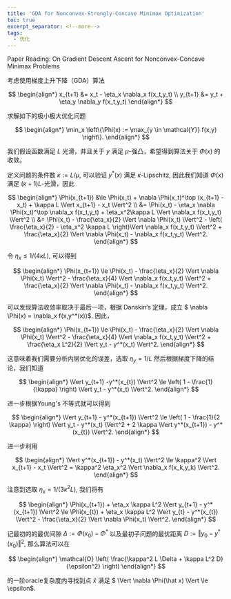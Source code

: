 ```yaml
---
title: 'GDA for Nonconvex-Strongly-Concave Minimax Optimization'
toc: true
excerpt_separator: <!--more-->
tags:
  - 优化
---
```




Paper Reading: On Gradient Descent Ascent for Nonconvex-Concave Minimax Problems

 <!--more-->

考虑使用梯度上升下降（GDA）算法


$$
\begin{align*}
x_{t+1} &= x_t - \eta_x \nabla_x f(x_t,y_t) \\
y_{t+1} &= y_t + \eta_y \nabla_y f(x_t,y_t)
\end{align*}
$$


求解如下的极小极大优化问题


$$
\begin{align*}
\min_x \left\{\Phi(x) := \max_{y \in \mathcal{Y}} f(x,y) \right\}.
\end{align*}
$$




我们假设函数满足 $L$ 光滑，并且关于 $y$ 满足 $\mu$-强凸，希望得到算法关于 $\Phi(x)$ 的收敛。



定义问题的条件数 $\kappa:=L/\mu$, 可以验证 $y^*(x)$ 满足 $\kappa$-Lipschitz, 因此我们知道 $\Phi(x)$ 满足 $(\kappa+1)L$-光滑，因此


$$
\begin{align*}
\Phi(x_{t+1}) &\le \Phi(x_t) + \nabla \Phi(x_t)^\top (x_{t+1} - x_t) + \kappa L \Vert x_{t+1} - x_t \Vert^2 \\
&= \Phi(x_t) - \eta_x \nabla \Phi(x_t)^\top \nabla_x f(x_t,y_t) + \eta_x^2\kappa L \Vert \nabla_x f(x_t,y_t) \Vert^2 \\
&= \Phi(x_t) - \frac{\eta_x}{2} \Vert \nabla \Phi(x_t) \Vert^2 - \left( \frac{\eta_x}{2} - \eta_x^2 \kappa L \right)\Vert \nabla_x f(x_t,y_t) \Vert^2 + \frac{\eta_x}{2} \Vert \nabla \Phi(x_t) - \nabla_x f(x_t,y_t) \Vert^2.
\end{align*}
$$


令 $\eta_x \le 1/ (4 \kappa L)$, 可以得到


$$
\begin{align*}
\Phi(x_{t+1}) \le \Phi(x_t) - \frac{\eta_x}{2} \Vert \nabla \Phi(x_t) \Vert^2 - \frac{\eta_x}{4}  \Vert \nabla_x f(x_t,y_t) \Vert^2 + \frac{\eta_x}{2} \Vert \nabla \Phi(x_t) - \nabla_x f(x_t,y_t) \Vert^2.
\end{align*}
$$


可以发现算法收敛率取决于最后一项，根据 Danskin‘s 定理，成立 $ \nabla \Phi(x) = \nabla_x f(x,y^*(x))$. 因此，


$$
\begin{align*}
\Phi(x_{t+1}) \le \Phi(x_t) - \frac{\eta_x}{2} \Vert \nabla \Phi(x_t) \Vert^2 - \frac{\eta_x}{4}  \Vert \nabla_x f(x_t,y_t) \Vert^2 + \frac{\eta_x L^2}{2} \Vert y_t - y^*(x_t) \Vert^2.
\end{align*}
$$


这意味着我们需要分析内层优化的误差，选取 $\eta_y =1/L$ 然后根据梯度下降的结论，我们知道


$$
\begin{align*}
\Vert  y_{t+1} -y^*(x_{t}) \Vert^2 \le \left( 1 - \frac{1}{\kappa} \right) \Vert y_t - y^*(x_t) \Vert^2.
\end{align*}
$$


进一步根据Young's 不等式就可以得到


$$
\begin{align*}
\Vert y_{t+1} - y^*(x_{t+1}) \Vert^2 \le  \left( 1 - \frac{1}{2 \kappa} \right) \Vert y_t - y^*(x_t) \Vert^2 + 2  \kappa \Vert y^*(x_{t+1}) - y^*(x_{t}) \Vert^2.
\end{align*}
$$


进一步利用


$$
\begin{align*}
\Vert y^*(x_{t+1}) - y^*(x_t) \Vert^2 \le \kappa^2 \Vert x_{t+1} - x_t \Vert^2 = \kappa^2 \eta_x^2 \Vert \nabla_x f(x_k,y_k) \Vert^2.
\end{align*}
$$




注意到选取 $\eta_x = 1 /(3 \kappa^2 L)$, 我们将有


$$
\begin{align*}
\Phi(x_{t+1}) + \eta_x \kappa L^2 \Vert y_{t+1} - y^*(x_{t+1}) \Vert^2 \le \Phi(x_{t}) + \eta_x \kappa L^2 \Vert y_{t} - y^*(x_{t}) \Vert^2 - \frac{\eta_x}{2} \Vert \nabla \Phi(x_t) \Vert^2.
\end{align*}
$$


记最初的的最优间隙 $\Delta:= \Phi(x_0) - \Phi^*$ 以及最初子问题的最优距离 $D:= \Vert y_0 - y^*(x_0) \Vert^2$, 那么算法可以在


$$
\begin{align*}
\mathcal{O} \left( \frac{\kappa^2 L \Delta + \kappa L^2 D}{\epsilon^2} \right)
\end{align*}
$$


的一阶oracle复杂度内寻找到点 $\hat x$ 满足 $ \Vert \nabla \Phi(\hat x) \Vert \le \epsilon$.










